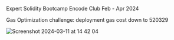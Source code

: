 Expert Solidity Bootcamp
Encode Club
Feb - Apr 2024


Gas Optimization challenge: deployment gas cost down to 520329

![Screenshot 2024-03-11 at 14 42 04](https://github.com/hroyo/SolencodeT9/assets/74135582/78842c13-d539-4cc9-915e-3836ebe54c3e)
